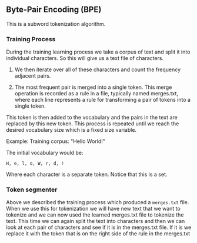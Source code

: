 ## Byte-Pair Encoding (BPE)
This is a subword tokenization algorithm.

### Training Process
During the training learning process we take a corpus of text and split it into
individual characters. So this will give us a text file of characters.

1) We then iterate over all of these characters and count the frequency adjacent
pairs.

2) The most frequent pair is merged into a single token. This merge operation is
recorded as a rule in a file, typically named merges.txt, where each line
represents a rule for transforming a pair of tokens into a single token.

This token is then added to the vocabulary and the pairs in the text are
replaced by this new token.
This process is repeated until we reach the desired vocabulary size which is a
fixed size variable.

Example:
Training corpus: "Hello World!"

The initial vocabulary would be:
```
H, e, l, o, W, r, d, !
```
Where each character is a separate token. Notice that this is a set.



### Token segmenter
Above we described the training process which produced a `merges.txt` file.
When we use this for tokenization we will have new text that we want to tokenize
and we can now used the learned merges.txt file to tokenize the text.
This time we can again split the text into characters and then we can look at
each pair of characters and see if it is in the merges.txt file. If it is we
replace it with the token that is on the right side of the rule in the merges.txt
